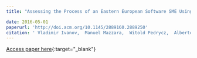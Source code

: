 ```yaml
---
title: "Assessing the Process of an Eastern European Software SME Using Systemic Analysis, GQM, and Reliability Growth Models: A Case Study"

date: 2016-05-01
paperurl: 'http://doi.acm.org/10.1145/2889160.2889250'
citation: ' Vladimir Ivanov,  Manuel Mazzara,  Witold Pedrycz,  Alberto Sillitti,  Giancarlo Succi, &quot;Assessing the Process of an Eastern European Software SME Using Systemic Analysis, GQM, and Reliability Growth Models: A Case Study.&quot;, 2016.'
---
```

[Access paper here](http://doi.acm.org/10.1145/2889160.2889250){:target="_blank"}
